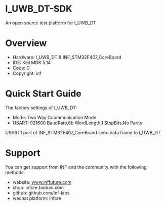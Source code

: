 # I_UWB_DT-SDK
An open source test platform for I_UWB_DT
# Overview
* Hardware: I_UWB_DT & INF_STM32F407_CoreBoard
* IDE: Keil MDK 5.14
* Code: C
* Copyright: inf

# Quick Start Guide
The factory settings of I_UWB_DT:
* Mode: Two Way Coummunication Mode
* USART: 921600 BaudRate,8b WordLength,1 StopBits,No Parity

USART1 port of INF_STM32F407_CoreBoard send data frame to I_UWB_DT

# Support
You can get support from INF and the community with the following methods:
* website: www.inffuture.com
* shop: infcre.taobao.com
* github: github.com/inf-labs
* wechat platform: infcre


